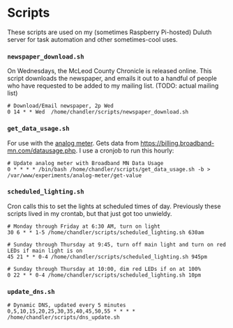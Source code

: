 # Scripts
These scripts are used on my (sometimes Raspberry Pi-hosted) Duluth server
for task automation and other sometimes-cool uses.

### `newspaper_download.sh`
On Wednesdays, the McLeod County Chronicle is released online.
This script downloads the newspaper, and emails it out to a handful
of people who have requested to be added to my mailing list.
(TODO: actual mailing list)
```
# Download/Email newspaper, 2p Wed
0 14 * * Wed  /home/chandler/scripts/newspaper_download.sh
```

### `get_data_usage.sh`
For use with the [analog meter](https://experiments.chandlerswift.com/analog-meter/).
Gets data from https://billing.broadband-mn.com/datausage.php.
I use a cronjob to run this hourly:
```
# Update analog meter with Broadband MN Data Usage
0 * * * * /bin/bash /home/chandler/scripts/get_data_usage.sh -b > /var/www/experiments/analog-meter/get-value
```

### `scheduled_lighting.sh`
Cron calls this to set the lights at scheduled times of day. Previously these
scripts lived in my crontab, but that just got too unwieldy.

```
# Monday through Friday at 6:30 AM, turn on light
30 6 * * 1-5 /home/chandler/scripts/scheduled_lighting.sh 630am

# Sunday through Thursday at 9:45, turn off main light and turn on red LEDs if main light is on
45 21 * * 0-4 /home/chandler/scripts/scheduled_lighting.sh 945pm

# Sunday through Thursday at 10:00, dim red LEDs if on at 100%
0 22 * * 0-4 /home/chandler/scripts/scheduled_lighting.sh 10pm
```

### `update_dns.sh`
```
# Dynamic DNS, updated every 5 minutes
0,5,10,15,20,25,30,35,40,45,50,55 * * * * /home/chandler/scripts/dns_update.sh
```
